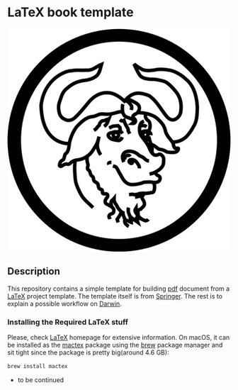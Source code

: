 # LaTeX book template

![License](https://github.com/adarijani/book_LaTeX_template/blob/main/images/svg/license_logo.svg)

## Description

This repository contains a simple template for building [pdf](https://en.wikipedia.org/wiki/PDF) document from a [LaTeX](https://www.latex-project.org/) project template. The template itself is from [Springer](https://www.springer.com/gp/authors-editors/book-authors-editors/your-publication-journey/manuscript-preparation). The rest is to explain a possible workflow on [Darwin](https://github.com/apple/darwin-xnu).

### Installing the Required LaTeX stuff

Please, check [LaTeX](https://www.latex-project.org/) homepage for extensive information. On macOS, it
can be installed as the [mactex](https://www.tug.org/mactex/) package using the [brew](https://brew.sh/) package manager and sit tight since the package is pretty big(around 4.6 GB):

```sh
brew install mactex
```

- to be continued
